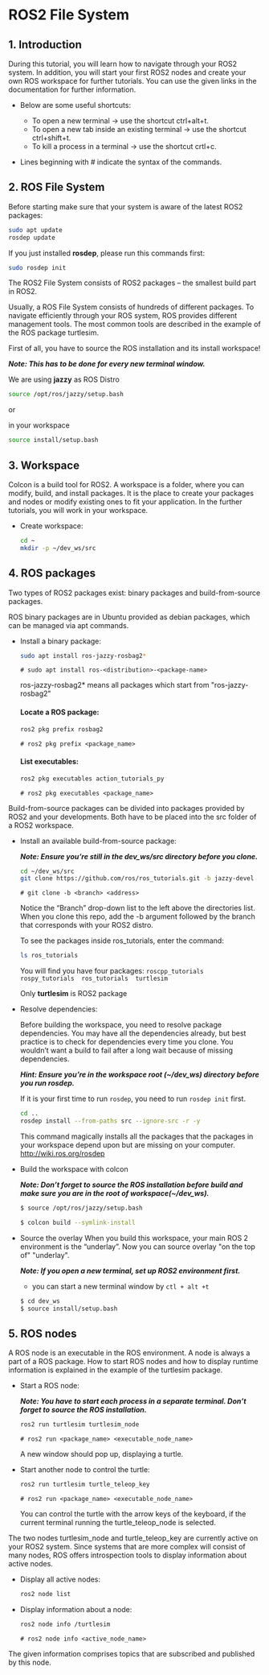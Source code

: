 # ROS2 File System

## 1. Introduction

During this tutorial, you will learn how to navigate through your ROS2 system. In addition, you will start your first ROS2 nodes and create your own ROS workspace for further tutorials. You can use the given links in the documentation for further information.

- Below are some useful shortcuts:

  - To open a new terminal → use the shortcut ctrl+alt+t.
  - To open a new tab inside an existing terminal → use the shortcut ctrl+shift+t.
  - To kill a process in a terminal → use the shortcut crtl+c.

- Lines beginning with # indicate the syntax of the commands.

## 2. ROS File System

Before starting make sure that your system is aware of the latest ROS2 packages:


```bash
sudo apt update
rosdep update
```
If you just installed **rosdep**, please run this commands first:
```bash
sudo rosdep init
```

The ROS2 File System consists of ROS2 packages – the smallest build part in ROS2.

Usually, a ROS File System consists of hundreds of different packages. To navigate efficiently through your ROS system, ROS provides different management tools. The most common tools are described in the example of the ROS package turtlesim.

First of all, you have to source the ROS installation and its install workspace!

***Note: This has to be done for every new terminal window.***

We are using **jazzy** as ROS Distro
```bash
source /opt/ros/jazzy/setup.bash
```
or

in your workspace
```bash
source install/setup.bash
```
## 3. Workspace
Colcon is a build tool for ROS2. A  workspace is a folder, where you can modify, build, and install packages. It is the place to create your packages and nodes or modify existing ones to fit your application. In the further tutorials, you will
work in your workspace.

* Create workspace:
    ```bash
    cd ~
    mkdir -p ~/dev_ws/src
    ```

## 4. ROS packages

Two types of ROS2 packages exist: binary packages and build-from-source packages.

ROS binary packages are in Ubuntu provided as debian packages, which can be managed via apt commands. 

* Install a binary package:

    ```bash
    sudo apt install ros-jazzy-rosbag2*
    ```
    `# sudo apt install ros-<distribution>-<package-name>`
    
    ros-jazzy-rosbag2* means all packages which start from "ros-jazzy-rosbag2"

    #### Locate a ROS package:
    ```bash
    ros2 pkg prefix rosbag2
    ```
    `# ros2 pkg prefix <package_name>`

    #### List executables:
    ```bash
    ros2 pkg executables action_tutorials_py
    ```
    `# ros2 pkg executables <package_name>`

Build-from-source packages can be divided into packages provided by ROS2 and your developments. Both have to be placed into the src folder of a ROS2 workspace.



* Install an available build-from-source package:

    ***Note: Ensure you’re still in the dev_ws/src directory before you clone.***
    ```bash
    cd ~/dev_ws/src
    git clone https://github.com/ros/ros_tutorials.git -b jazzy-devel
    ```
    `# git clone -b <branch> <address>`

    Notice the “Branch” drop-down list to the left above the directories list. When you clone this repo, add the -b argument followed by the branch that corresponds with your ROS2 distro.
    
    To see the packages inside ros_tutorials, enter the command:
    ```bash
    ls ros_tutorials
    ```
    You will find you have four packages: `roscpp_tutorials  rospy_tutorials  ros_tutorials  turtlesim` 

    Only **turtlesim** is ROS2 package

* Resolve dependencies: 

    Before building the workspace, you need to resolve package dependencies. You may have all the dependencies already, but best practice is to check for dependencies every time you clone. You wouldn’t want a build to fail after a long wait because of missing dependencies.

    ***Hint: Ensure you’re in the workspace root (~/dev_ws) directory before you run rosdep.***

    If it is your first time to run `rosdep`, you need to run `rosdep init` first.
    ```bash
    cd ..
    rosdep install --from-paths src --ignore-src -r -y
    ```
    This command magically installs all the packages that the packages in your workspace depend upon but are missing on your computer.
    http://wiki.ros.org/rosdep
    
*  Build the workspace with colcon

    ***Note: Don’t forget to source the ROS installation before build and make sure you are in the root of workspace(~/dev_ws).***
    ```bash
    $ source /opt/ros/jazzy/setup.bash

    $ colcon build --symlink-install
    ```

* Source the overlay
    When you build this workspace, your main ROS 2 environment is the “underlay”. Now you can source overlay "on the top of" "underlay".
    
    ***Note: If you open a new terminal, set up ROS2 environment first.***
    
    - you can start a new terminal window by   `ctl + alt +t`

    
    ```bash
    $ cd dev_ws
    $ source install/setup.bash
    ``` 

## 5. ROS nodes
A ROS node is an executable in the ROS environment. A node is always a part of a ROS package. How to start ROS nodes and how to display runtime information is explained in the example of the turtlesim package.

* Start a ROS node:

    ***Note: You have to start each process in a separate terminal. Don’t forget to source the ROS installation.***
    ```bash
    ros2 run turtlesim turtlesim_node
    
    ```

    `# ros2 run <package_name> <executable_node_name>`

    A new window should pop up, displaying a turtle.

* Start another node to control the turtle:

    ```bash
    ros2 run turtlesim turtle_teleop_key
    ```
    `# ros2 run <package_name> <executable_node_name>`

    You can control the turtle with the arrow keys of the keyboard, if the current terminal running the turtle_teleop_node is selected.

The two nodes turtlesim_node and turtle_teleop_key are currently active on your ROS2 system. Since systems that are more complex will consist of many nodes, ROS offers introspection tools to display information about active nodes.
* Display all active nodes:
    ```bash
    ros2 node list
    ```
* Display information about a node:
    ```bash
    ros2 node info /turtlesim
    ```
    `# ros2 node info <active_node_name>`

The given information comprises topics that are subscribed and published by this node.

